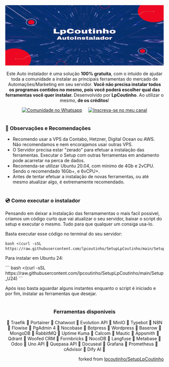 <img src="https://github.com/lpcoutinho/SetupLpCoutinho/blob/main/.assets/logo.jpg" alt="SetupLpCoutinho">
<p align="center">
  Este Auto instalador é uma solução <b>100% gratuita</b>, com o intuido de ajudar toda a comunidade a instalar as principais ferramentas do mercado de Automações/Marketing em seu servidor.
  <b>Você não precisa instalar todos os programas contidos no mesmo, pois você poderá escolher qual das ferramentas você quer instalar.</b>
  Desenvolvido por <b>LpCoutinho</b>. Ao utilizar o mesmo, <b>de os créditos</b>!
</p>

<p align="center">
  <a href="https://api.whatsapp.com/send?phone=5521964781930"><img src="https://img.shields.io/badge/Fale_Comigo-4EA94B?style=for-the-badge&logo=whatsapp&logoColor=ffffff" alt="Comunidade no Whatsapp"></a>    
  <a href="https://www.youtube.com/channel/UCu1IexwEU8MIBC71KSdUdiw"><img src="https://img.shields.io/badge/LpCoutinho-FF0000?style=for-the-badge&logo=youtube&logoColor=ffffff" alt="Inscreva-se no meu canal"></a>
</p>

<h1></h1>
<h3>📌 Observações e Recomendações</h3>

- Recomendo usar a VPS da Contabo, Hetzner, Digital Ocean ou AWS. Não recomendamos e nem encorajamos usar outras VPS.
- O Servidor precisa estar "zerado" para efetuar a instalação das ferramentas. Executar o Setup com outras ferramentas em andamento pode acarretar na perca de dados.
- Recomenda-se utilizar Ubuntu 20.04, com minimo de 4Gb e 2vCPU. Sendo o recomendado 16Gb+, e 6vCPU+.
- Antes de tentar efetuar a instalação de novas ferramentas, ou até mesmo atualizar algo, é extremamente recomendado.

<h1></h1>
<h3>💿 Como executar o instalador</h3>
<p>Pensando em deixar a instalação das ferramamentas o mais facil possivel, criamos um código curto que vai atualizar o seu servidor, baixar o script do setup e executar o mesmo. Tudo para que qualquer um consiga usa-lo.</p>

<p>Basta executar esse código no terminal do seu servidor:</p>

```
bash <(curl -sSL https://raw.githubusercontent.com/lpcoutinho/SetupLpCoutinho/main/Setup)
```

<p>Para instalar em Ubuntu 24:</p>
```
bash <(curl -sSL https://raw.githubusercontent.com/lpcoutinho/SetupLpCoutinho/main/Setup_U24)
```

<p>Após isso basta aguardar alguns instantes enquanto o script é iniciado e por fim, instalar as ferramentas que desejar.</p>
<h1></h1>
<p></p>
<h3 align="center"><b>Ferramentas disponiveis</b></h3>
<p align="center">
  🔸 Traefik 🔸 Portainer 🔸 Chatwoot 🔸 Evolution API 🔸 MinIO 🔸 Typebot 🔸 N8N 🔸 Flowise 🔸 PgAdmin 4 🔸 Nocobase 🔸 Botpress 🔸 Wordpress 🔸 Baserow 🔸 MongoDB 🔸 RabbitMQ 🔸 Uptime Kuma 🔸 Calcom 🔸 Mautic 🔸 Appsmith 🔸 Qdrant 🔸 Woofed CRM 🔸 Formbricks 🔸 NocoDB 🔸 Langfuse 🔸 Metabase 🔸 Odoo 🔸 Uno API 🔸 Quepasa API 🔸 Docuseal 🔸 Grafana 🔸 Prometheus 🔸 cAdvisor 🔸 Dify AI 🔸
</p>

<p align="right">forked from  <a href="https://github.com/lpcoutinho/SetupLpCoutinho">lpcoutinho/SetupLpCoutinho</a></p>
